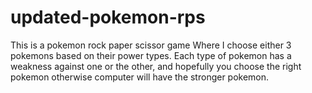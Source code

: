 # updated-pokemon-rps

This is a pokemon rock paper scissor game Where I choose either 3 pokemons based on their power types. Each type of pokemon
has a weakness against one or the other, and hopefully you choose the right pokemon otherwise computer will have the stronger pokemon.
